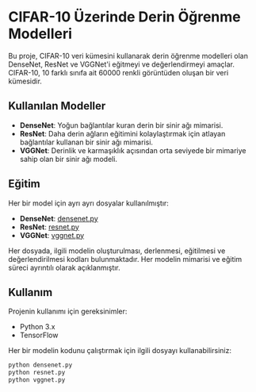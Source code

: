 # CIFAR-10 Üzerinde Derin Öğrenme Modelleri

Bu proje, CIFAR-10 veri kümesini kullanarak derin öğrenme modelleri olan DenseNet, ResNet ve VGGNet'i eğitmeyi ve değerlendirmeyi amaçlar. CIFAR-10, 10 farklı sınıfa ait 60000 renkli görüntüden oluşan bir veri kümesidir.

## Kullanılan Modeller

- **DenseNet**: Yoğun bağlantılar kuran derin bir sinir ağı mimarisi.
- **ResNet**: Daha derin ağların eğitimini kolaylaştırmak için atlayan bağlantılar kullanan bir sinir ağı mimarisi.
- **VGGNet**: Derinlik ve karmaşıklık açısından orta seviyede bir mimariye sahip olan bir sinir ağı modeli.

## Eğitim

Her bir model için ayrı ayrı dosyalar kullanılmıştır:

- **DenseNet**: [densenet.py](link)
- **ResNet**: [resnet.py](link)
- **VGGNet**: [vggnet.py](link)

Her dosyada, ilgili modelin oluşturulması, derlenmesi, eğitilmesi ve değerlendirilmesi kodları bulunmaktadır. Her modelin mimarisi ve eğitim süreci ayrıntılı olarak açıklanmıştır.

## Kullanım

Projenin kullanımı için gereksinimler:

- Python 3.x
- TensorFlow

Her bir modelin kodunu çalıştırmak için ilgili dosyayı kullanabilirsiniz:

```bash
python densenet.py
python resnet.py
python vggnet.py

